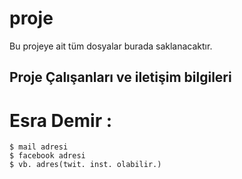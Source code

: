 # proje
Bu projeye ait tüm dosyalar burada saklanacaktır.


## Proje Çalışanları ve iletişim bilgileri
  # Esra Demir  : 
    $ mail adresi
    $ facebook adresi
    $ vb. adres(twit. inst. olabilir.)
